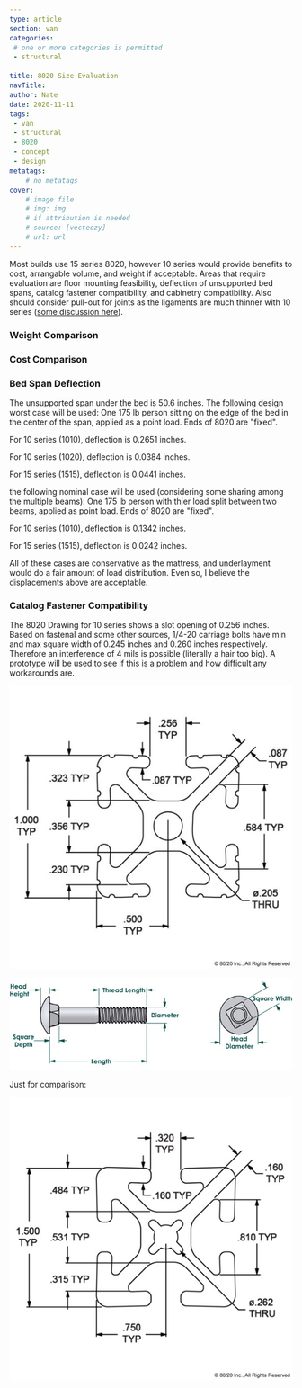 ```yaml
---
type: article
section: van
categories: 
 # one or more categories is permitted
 - structural

title: 8020 Size Evaluation
navTitle:
author: Nate
date: 2020-11-11
tags:
 - van
 - structural
 - 8020
 - concept
 - design
metatags:
	# no metatags
cover: 
	# image file
	# img: img
	# if attribution is needed
	# source: [vecteezy]
	# url: url
---
```



Most builds use 15 series 8020, however 10 series would provide benefits to cost, arrangable volume, and weight if acceptable.  Areas that require evaluation are floor mounting feasibility, deflection of unsupported bed spans, catalog fastener compatibility, and cabinetry compatibility.  Also should consider pull-out for joints as the ligaments are much thinner with 10 series ([some discussion here](https://www.fordtransitusaforum.com/threads/2020-awd-transit-van-build-with-8020.81650/post-1070708)).



### Weight Comparison

### Cost Comparison

### Bed Span Deflection

The unsupported span under the bed is 50.6 inches.  The following design worst case will be used: One 175 lb person sitting on the edge of the bed in the center of the span, applied as a point load.  Ends of 8020 are "fixed".

For 10 series (1010), deflection is 0.2651 inches.

For 10 series (1020), deflection is 0.0384 inches.

For 15 series (1515), deflection is 0.0441 inches.

the following nominal case will be used (considering some sharing among the multiple beams):  One 175 lb person with thier load split between two beams, applied as point load.  Ends of 8020 are "fixed".

For 10 series (1010), deflection is 0.1342 inches.

For 15 series (1515), deflection is 0.0242 inches.

All of these cases are conservative as the mattress, and underlayment would do a fair amount of load distribution.  Even so, I believe the displacements above are acceptable.

### Catalog Fastener Compatibility

The 8020 Drawing for 10 series shows a slot opening of 0.256 inches.  Based on fastenal and some other sources, 1/4-20 carriage bolts have min and max square width of 0.245 inches and 0.260 inches respectively.   Therefore an interference of 4 mils is possible (literally a hair too big).  A prototype will be used to see if this is a problem and how difficult any workarounds are.

![8020 10 Series](1010_dimension.jpg)

![Fastenal Dimensions](carriage-bolt-dimensions.jpg)

Just for comparison:

![1515 Series](1015_dimension.jpg)